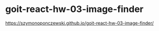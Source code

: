 # goit-react-hw-03-image-finder

https://szymonoponczewski.github.io/goit-react-hw-03-image-finder/
